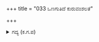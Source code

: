 +++
title = "033 ಒಣಗುತಿದೆ ಕುರುವಂಶಲತೆ"

+++

<details><summary>ಗದ್ಯ (ಕ.ಗ.ಪ) </summary>

33. "ಕುರುವಂಶಲತೆ ಒಣಗುತ್ತಿದೆ. ಅರ್ಜುನನ ಕೋಪಾದ ಬೆಂಕಿಯ  ನಾಲಗೆ ಆಹುತಿ ತೆಗೆದುಕೊಳ್ಳುತ್ತಿದೆ. ನಮ್ಮ ಮೇಲೆ ಯಾರು ಕಕ್ಕುಲಿತೆಪಟ್ಟರೂ ಕಾಯುವವರನ್ನು ಕಾಣೆ. ಅಣಕಿಸದೆ ಕಾರುಣ್ಯದ ಮಳೆಯನ್ನು ಬರಡು ಭೂಮಿಯಲ್ಲಿ ಸುರಿ. ಪಾಪಿ, ಮಕ್ಕಳ ಹೆಣವನ್ನು ಕಾಣುತ್ತಿದ್ದರೂ ದುಃಖವಿಲ್ಲದ ದುರಾತ್ಮ ನೀನು" ಎಂದು ದುರ್ಯೋಧನನು ಹೇಳಿದನು.
</details>
